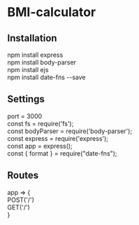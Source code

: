 # BMI-calculator

## Installation
npm install express <br />
npm install body-parser <br />
npm install ejs <br />
npm install date-fns --save


## Settings
port = 3000 <br />
const fs = require('fs'); <br />
const bodyParser = require('body-parser'); <br />
const express = require('express'); <br />
const app = express(); <br />
const { format } = require("date-fns"); <br />

## Routes
app => { <br />
    POST('/') <br />
    GET('/') <br />
} <br />



